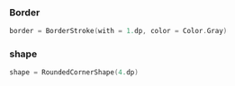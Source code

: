 
### Border

```kotlin
border = BorderStroke(with = 1.dp, color = Color.Gray)
```

### shape

```kotlin
shape = RoundedCornerShape(4.dp)
```